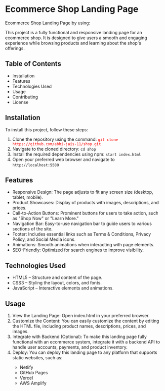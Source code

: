 # <h1>Ecommerce Shop Landing Page</h1>
Ecommerce Shop Landing Page by using: 
<p>
    This project is a fully functional and responsive landing page for an ecommerce shop. It is designed to give users a
    smooth and engaging experience while browsing products and learning about the shop's offerings.
</p>
<h2>
    Table of Contents
</h2>
<ul>
    <li>Installation</li>
    <li>Features</li>
    <li>Technologies Used</li>
    <li>Usage</li>
    <li>Contributing</li>
    <li>License</li>
</ul>
<h2>
    Installation
</h2>
<p>
    To install this project, follow these steps:
<ol>
    <li>Clone the repository using the command: <code style="color:red;">git clone https://github.com/abhi-jais-11/shop.git</code></li>
    <li>Navigate to the cloned directory: <code>cd shop</code></li>
    <li>Install the required dependencies using npm: <code >start index.html</code></li>
    <li>Open your preferred web browser and navigate to <code>http://localhost:5500</code></li>
</ol>
</p>
<h2>
    Features
</h2>
<ul>
    <li>Responsive Design: The page adjusts to fit any screen size (desktop, tablet, mobile).</li>
    <li>Product Showcases: Display of products with images, descriptions, and prices.</li>
    <li>Call-to-Action Buttons: Prominent buttons for users to take action, such as "Shop Now" or "Learn More."</li>
    <li>Navigation Bar: Easy-to-use navigation bar to guide users to various sections of the site.</li>
    <li>Footer: Includes essential links such as Terms & Conditions, Privacy Policy, and Social Media icons.</li>
    <li>Animations: Smooth animations when interacting with page elements.</li>
    <li>SEO-Friendly: Optimized for search engines to improve visibility.</li>
</ul>
<h2>Technologies Used</h2>
<ul>
    <li>HTML5 – Structure and content of the page.</li>
    <li>CSS3 – Styling the layout, colors, and fonts.</li>
    <li>JavaScript – Interactive elements and animations.</li>
</ul>
<h2>
    Usage
</h2>
<ol>
    <li>View the Landing Page: Open index.html in your preferred browser.</li>
    <li>Customize the Content: You can easily customize the content by editing the HTML file, including product names, descriptions, prices, and images.</li>
    <li>Integrate with Backend (Optional): To make this landing page fully functional with an ecommerce system, integrate it with a backend API to handle user accounts, payments, and product inventory.
    </li>
    <li>Deploy: You can deploy this landing page to any platform that supports static websites, such as:</li>
        <div>
            <ul>
                <li>Netlify</li>
                <li>GitHub Pages</li>
                <li>Vercel</li>
                <li>AWS Amplify</li>
            </ul>
        </div>
    </li>
</ol>

